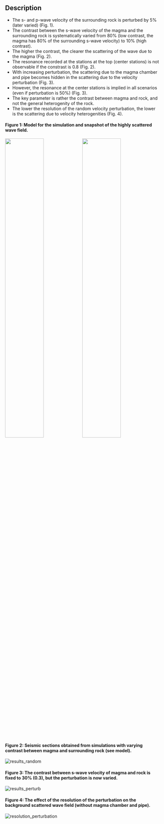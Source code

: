 ## Description

- The s- and p-wave velocity of the surrounding rock is perturbed by 5% (later varied) (Fig. 1).
- The contrast between the s-wave velocity of the magma and the surrounding rock is systematically varied from 80% (low contrast, the magma has 80% of the surrounding s-wave velocity) to 10% (high contrast). 
- The higher the contrast, the clearer the scattering of the wave due to the magma (Fig. 2). 
- The resonance recorded at the stations at the top (center stations) is not observable if the constrast is 0.8 (Fig. 2).
- With increasing perturbation, the scattering due to the magma chamber and pipe becomes hidden in the scattering due to the velocity perturbation (Fig. 3).
- However, the resonance at the center stations is implied in all scenarios (even if perturbation is 50%) (Fig. 3). 
- The key parameter is rather the contrast between magma and rock, and not the general heterogenity of the rock.
- The lower the resolution of the random velocity perturbation, the lower is the scattering due to velocity heterogenities (Fig. 4).

#### Figure 1: Model for the simulation and snapshot of the highly scattered wave field.

<img src="https://user-images.githubusercontent.com/64535952/148917549-320cacca-16fe-450f-9107-434e5c68a537.PNG" width="50%"><img src="https://user-images.githubusercontent.com/64535952/148975575-64209a1e-855b-477a-8e8d-a53dc2ccc29f.PNG" width="50%">

<!---![model_random](https://user-images.githubusercontent.com/64535952/148917549-320cacca-16fe-450f-9107-434e5c68a537.PNG)
--->

#### Figure 2: Seismic sections obtained from simulations with varying contrast between magma and surrounding rock (see model).
![results_random](https://user-images.githubusercontent.com/64535952/149152346-f190866d-2fa8-46dc-8f72-5fdea82cd252.png)

#### Figure 3: The contrast between s-wave velocity of magma and rock is fixed to 30% (0.3), but the perturbation is now varied.
![results_perturb](https://user-images.githubusercontent.com/64535952/148930879-cb4d3e7a-82f6-4a19-9a11-aaac820205b2.png)



#### Figure 4: The effect of the resolution of the perturbation on the background scattered wave field (without magma chamber and pipe).

![resolution_perturbation](https://user-images.githubusercontent.com/64535952/149167724-4c57fd5e-85cd-48e9-80ac-dcabda4bb900.png)

<!---
#### Figure X: Seismic section of the perturbed volcano if magma is not included in the model.
![noContrast_random_2Hz_wo](https://user-images.githubusercontent.com/64535952/148917568-18c185ee-1b3e-4b46-a268-1b4d65976573.PNG)
>
